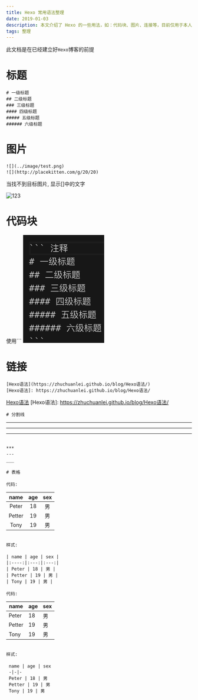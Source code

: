 ```yaml
---
title: Hexo 常用语法整理
date: 2019-01-03
description: 本文介绍了 Hexo 的一些用法，如：代码块、图片、连接等，目前仅用于本人开发时参考。
tags: 整理
---
```


此文档是在已经建立好`Hexo`博客的前提

# 标题

``` 注释
# 一级标题
## 二级标题
### 三级标题
#### 四级标题
##### 五级标题
###### 六级标题
```

# 图片

``` 
![](../image/test.png)
![](http://placekitten.com/g/20/20)
```

当找不到目标图片, 显示[]中的文字

![123](http://placekitten.com/g/20/20)


# 代码块
使用```
![代码块](../image/codeblock.png)

# 链接

```
[Hexo语法](https://zhuchuanlei.github.io/blog/Hexo语法/)
[Hexo语法]: https://zhuchuanlei.github.io/blog/Hexo语法/
```
[Hexo语法](https://zhuchuanlei.github.io/blog/Hexo语法/)
[Hexo语法]: https://zhuchuanlei.github.io/blog/Hexo语法/
```
# 分割线

```
***
---
___
```

***
---
___

# 表格

代码:

```
| name | age | sex |
|:----:|:---:|:---:|
| Peter | 18 | 男 |
| Petter | 19 | 男 |
| Tony | 19 | 男 |
```

样式:

| name | age | sex |
|:----:|:---:|:---:|
| Peter | 18 | 男 |
| Petter | 19 | 男 |
| Tony | 19 | 男 |

代码:

```
 name | age | sex 
 -|-|-
 Peter | 18 | 男 
 Petter | 19 | 男
 Tony | 19 | 男 
```

样式:

 name | age | sex 
 -|-|-
 Peter | 18 | 男 
 Petter | 19 | 男
 Tony | 19 | 男 
